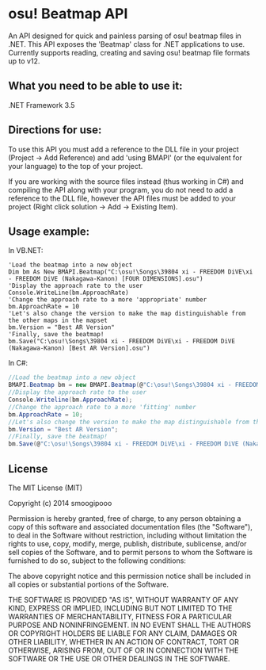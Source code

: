 osu! Beatmap API
===============

An API designed for quick and painless parsing of osu! beatmap files in .NET. This API exposes the 'Beatmap' class for .NET applications to use.
Currently supports reading, creating and saving osu! beatmap file formats up to v12.

What you need to be able to use it:
-----------------------------------
.NET Framework 3.5


Directions for use:
-------------------
To use this API you must add a reference to the DLL file in your project (Project -> Add Reference) and add 'using BMAPI' (or the equivalent for your language) to the top of your project.

If you are working with the source files instead (thus working in C#) and compiling the API along with your program, you do not need to add a reference to the DLL file, however the API files must be added to your project (Right click solution -> Add -> Existing Item).


Usage example:
--------------
In VB.NET:
```VB.NET
'Load the beatmap into a new object
Dim bm As New BMAPI.Beatmap("C:\osu!\Songs\39804 xi - FREEDOM DiVE\xi - FREEDOM DiVE (Nakagawa-Kanon) [FOUR DIMENSIONS].osu")
'Display the approach rate to the user
Console.WriteLine(bm.ApproachRate)
'Change the approach rate to a more 'appropriate' number
bm.ApproachRate = 10
'Let's also change the version to make the map distinguishable from the other maps in the mapset
bm.Version = "Best AR Version"
'Finally, save the beatmap!
bm.Save("C:\osu!\Songs\39804 xi - FREEDOM DiVE\xi - FREEDOM DiVE (Nakagawa-Kanon) [Best AR Version].osu")
```

In C#:
```C#
//Load the beatmap into a new object
BMAPI.Beatmap bm = new BMAPI.Beatmap(@"C:\osu!\Songs\39804 xi - FREEDOM DiVE\xi - FREEDOM DiVE (Nakagawa-Kanon) [FOUR DIMENSIONS].osu");
//Display the approach rate to the user
Console.Writeline(bm.ApproachRate);
//Change the approach rate to a more 'fitting' number
bm.ApproachRate = 10;
//Let's also change the version to make the map distinguishable from the other maps in the mapset
bm.Version = "Best AR Version";
//Finally, save the beatmap!
bm.Save(@"C:\osu!\Songs\39804 xi - FREEDOM DiVE\xi - FREEDOM DiVE (Nakagawa-Kanon) [Best AR Version].osu");
```	
	
License
-------
The MIT License (MIT)

Copyright (c) 2014 smoogipooo

Permission is hereby granted, free of charge, to any person obtaining a copy
of this software and associated documentation files (the "Software"), to deal
in the Software without restriction, including without limitation the rights
to use, copy, modify, merge, publish, distribute, sublicense, and/or sell
copies of the Software, and to permit persons to whom the Software is
furnished to do so, subject to the following conditions:

The above copyright notice and this permission notice shall be included in all
copies or substantial portions of the Software.

THE SOFTWARE IS PROVIDED "AS IS", WITHOUT WARRANTY OF ANY KIND, EXPRESS OR
IMPLIED, INCLUDING BUT NOT LIMITED TO THE WARRANTIES OF MERCHANTABILITY,
FITNESS FOR A PARTICULAR PURPOSE AND NONINFRINGEMENT. IN NO EVENT SHALL THE
AUTHORS OR COPYRIGHT HOLDERS BE LIABLE FOR ANY CLAIM, DAMAGES OR OTHER
LIABILITY, WHETHER IN AN ACTION OF CONTRACT, TORT OR OTHERWISE, ARISING FROM,
OUT OF OR IN CONNECTION WITH THE SOFTWARE OR THE USE OR OTHER DEALINGS IN THE
SOFTWARE.